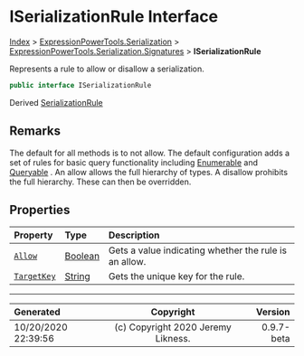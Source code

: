 ﻿# ISerializationRule Interface

[Index](../index.md) > [ExpressionPowerTools.Serialization](ExpressionPowerTools.Serialization.a.md) > [ExpressionPowerTools.Serialization.Signatures](ExpressionPowerTools.Serialization.Signatures.n.md) > **ISerializationRule**

Represents a rule to allow or disallow a serialization.

```csharp
public interface ISerializationRule
```

Derived  [SerializationRule](ExpressionPowerTools.Serialization.Rules.SerializationRule.cs.md) 

## Remarks

The default for all methods is to not allow. The default configuration
            adds a set of rules for basic query functionality including [Enumerable](https://docs.microsoft.com/dotnet/api/system.linq.enumerable) and [Queryable](https://docs.microsoft.com/dotnet/api/system.linq.queryable) . An allow allows the
            full hierarchy of types. A disallow prohibits the full hierarchy. These
            can then be overridden.

## Properties

| Property | Type | Description |
| :-- | :-- | :-- |
| [`Allow`](ExpressionPowerTools.Serialization.Signatures.ISerializationRule.Allow.prop.md) | [Boolean](https://docs.microsoft.com/dotnet/api/system.boolean) | Gets a value indicating whether the rule is an allow. |
| [`TargetKey`](ExpressionPowerTools.Serialization.Signatures.ISerializationRule.TargetKey.prop.md) | [String](https://docs.microsoft.com/dotnet/api/system.string) | Gets the unique key for the rule. |


---

| Generated | Copyright | Version |
| :-- | :-: | --: |
| 10/20/2020 22:39:56 | (c) Copyright 2020 Jeremy Likness. | 0.9.7-beta |
